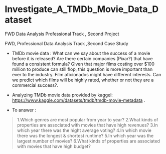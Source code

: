 # Investigate_A_TMDb_Movie_Data_Dataset
 FWD Data Analysis Professional Track , Second Project
 
 FWD, Professional Data Analysis Track ,Second Case Study

* TMDb movie data :
What can we say about the success of a movie before it is released? Are there certain companies (Pixar?) that have found a consistent formula? Given that major films costing over $100 million to produce can still flop, this question is more important than ever to the industry. Film aficionados might have different interests. Can we predict which films will be highly rated, whether or not they are a commercial success?.

* Analyzing TMDb movie data provided by kaggel: https://www.kaggle.com/datasets/tmdb/tmdb-movie-metadata .

* To answer : 
> 1.Which genres are most popular from year to year?
> 2.What kinds of properties are associated with movies that have high revenues?
> 3.In which year there was the hight average voting?
> 4.In which movie there was the longest & shortest runtime?
> 5.In which year was the largest number of movies?
> 6.What kinds of properties are associated with movies that have high budget?
